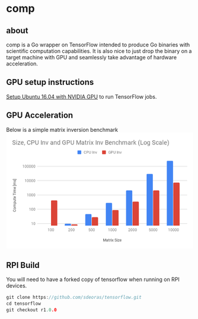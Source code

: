 # comp

## about
comp is a Go wrapper on TensorFlow intended to produce Go binaries with scientific
computation capabilities. It is also nice to just drop the binary on a target machine with
GPU and seamlessly take advantage of hardware acceleration.

## GPU setup instructions
[Setup Ubuntu 16.04 with NVIDIA GPU](https://gist.github.com/sdeoras/3e773f7e7402de0ef823c8d24d4b83f3) to run
TensorFlow jobs.

## GPU Acceleration
Below is a simple matrix inversion benchmark
![GPU Acceleration](/art/matrix-inversion-cpu-vs-gpu.png)

## RPI Build
You will need to have a forked copy of tensorflow when running on RPI devices.
```go
git clone https://github.com/sdeoras/tensorflow.git
cd tensorflow
git checkout r1.0.0
```
